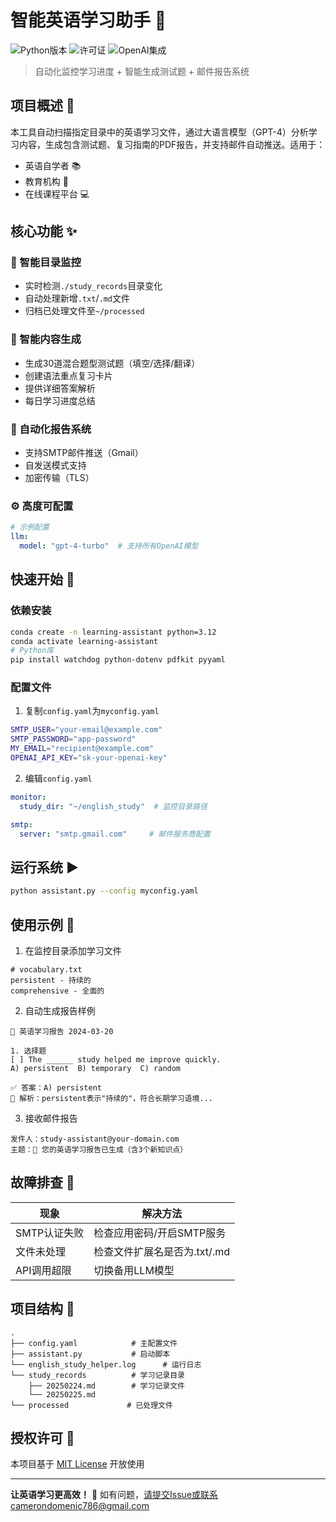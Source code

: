 # 智能英语学习助手 🤖

![Python版本](https://img.shields.io/badge/Python-3.8%2B-blue)
![许可证](https://img.shields.io/badge/License-MIT-green)
![OpenAI集成](https://img.shields.io/badge/LLM-GPT4-turquoise)

> 自动化监控学习进度 + 智能生成测试题 + 邮件报告系统

## 项目概述 🎯

本工具自动扫描指定目录中的英语学习文件，通过大语言模型（GPT-4）分析学习内容，生成包含测试题、复习指南的PDF报告，并支持邮件自动推送。适用于：

- 英语自学者 📚
- 教育机构 🏫
- 在线课程平台 💻

## 核心功能 ✨

### 📂 智能目录监控
- 实时检测`./study_records`目录变化
- 自动处理新增`.txt`/`.md`文件
- 归档已处理文件至`~/processed`

### 🧠 智能内容生成
- 生成30道混合题型测试题（填空/选择/翻译）
- 创建语法重点复习卡片
- 提供详细答案解析
- 每日学习进度总结

### 📧 自动化报告系统
- 支持SMTP邮件推送（Gmail）
- 自发送模式支持
- 加密传输（TLS）

### ⚙️ 高度可配置
```yAML
# 示例配置
llm:
  model: "gpt-4-turbo"  # 支持所有OpenAI模型
```

## 快速开始 🚀

### 依赖安装
```bash
conda create -n learning-assistant python=3.12
conda activate learning-assistant
# Python库
pip install watchdog python-dotenv pdfkit pyyaml
```

### 配置文件
1. 复制`config.yaml`为`myconfig.yaml`
```bash
SMTP_USER="your-email@example.com"
SMTP_PASSWORD="app-password"
MY_EMAIL="recipient@example.com"
OPENAI_API_KEY="sk-your-openai-key"
```

2. 编辑`config.yaml`
```yaml
monitor:
  study_dir: "~/english_study"  # 监控目录路径

smtp:
  server: "smtp.gmail.com"     # 邮件服务商配置
```

## 运行系统 ▶️
```bash
python assistant.py --config myconfig.yaml
```

## 使用示例 📖
1. 在监控目录添加学习文件
```text
# vocabulary.txt
persistent - 持续的
comprehensive - 全面的
```

2. 自动生成报告样例
```text
📘 英语学习报告 2024-03-20

1. 选择题
[ ] The ______ study helped me improve quickly.
A) persistent  B) temporary  C) random 

✅ 答案：A) persistent
📝 解析：persistent表示"持续的"，符合长期学习语境...
```

3. 接收邮件报告
```
发件人：study-assistant@your-domain.com
主题：📌 您的英语学习报告已生成（含3个新知识点）
```

## 故障排查 🔧

| 现象                 | 解决方法                     |
|----------------------|----------------------------|
| SMTP认证失败         | 检查应用密码/开启SMTP服务    |
| 文件未处理           | 检查文件扩展名是否为.txt/.md |
| API调用超限         | 切换备用LLM模型             |

## 项目结构 📂
```
.
├── config.yaml            # 主配置文件
├── assistant.py           # 启动脚本
└── english_study_helper.log      # 运行日志
└── study_records          # 学习记录目录
    ├── 20250224.md        # 学习记录文件
    └── 20250225.md
└── processed             # 已处理文件
```

## 授权许可 📜
本项目基于 [MIT License](LICENSE) 开放使用

---

**让英语学习更高效！** 🚀 如有问题，请提交Issue或联系camerondomenic786@gmail.com